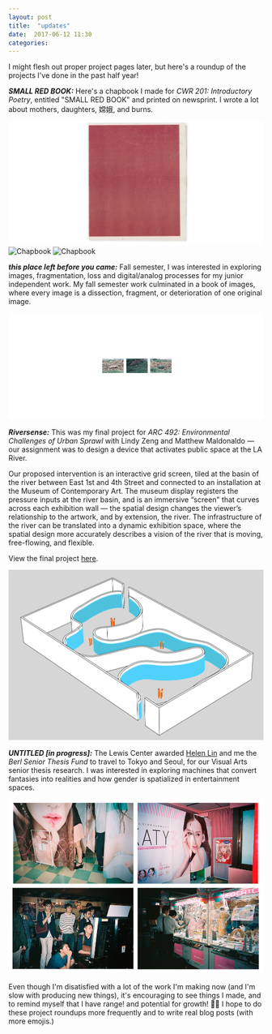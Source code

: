 ```yaml
---
layout: post
title:  "updates"
date:  2017-06-12 11:30
categories: 
---
```


I might flesh out proper project pages later, but here's a roundup of the projects I've done in the past half year! 


_**SMALL RED BOOK:**_ Here's a chapbook I made for _CWR 201: Introductory Poetry_, entitled "SMALL RED BOOK" and printed on newsprint. I wrote a lot about mothers, daughters, 嫦娥, and burns. 

![Chapbook](/img/blog/scancover.png)
![Chapbook](/img/blog/scan.png)
![Chapbook](/img/blog/scan2.png)


_**this place left before you came:**_ Fall semester, I was interested in exploring images, fragmentation, loss and digital/analog processes for my junior independent work. My fall semester work culminated in a book of images, where every image is a dissection, fragment, or deterioration of one original image. 

![VIS Book](/img/blog/littlebook2.gif)

_**Riversense:**_ This was my final project for _ARC 492: Environmental Challenges of Urban Sprawl_ with Lindy Zeng and Matthew Maldonaldo — our assignment was to design a device that activates public space at the LA River. 

Our proposed intervention is an interactive grid screen, tiled at the basin of the river between East 1st and 4th Street and connected to an installation at the Museum of Contemporary Art. The museum display registers the pressure inputs at the river basin, and is an immersive “screen" that curves across each exhibition wall — the spatial design changes the viewer’s relationship to the artwork, and by extension, the river. The infrastructure of the river can be translated into a dynamic exhibition space, where the spatial design more accurately describes a vision of the river that is moving, free-flowing, and flexible.

View the final project [here](arc492.github.io).

![MOCA](/img/blog/moca.png)

_**UNTITLED [in progress]:**_ The Lewis Center awarded [Helen Lin](facebook.com/helenlinart) and me the _Berl Senior Thesis Fund_ to travel to Tokyo and Seoul, for our Visual Arts senior thesis research. I was interested in exploring machines that convert fantasies into realities and how gender is spatialized in entertainment spaces. 

![Tokyo](/img/blog/machines1.png)

Even though I'm disatisfied with a lot of the work I'm making now (and I'm slow with producing new things), it's encouraging to see things I made, and to remind myself that I have range! and potential for growth! 🚀🚀 I hope to do these project roundups more frequently and to write real blog posts (with more emojis.)













